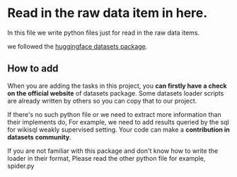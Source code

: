 # Read in the raw data item in here.
In this file we write python files just for read in the raw data items.

we followed the [huggingface datasets package](https://huggingface.co/datasets). 
## How to add
When you are adding the tasks in this project, you **can firstly have a check on the official website** of datasets package.
Some datasets loader scripts are already written by others so you can copy that to our project.

If there's no such python file or we need to extract more information than their implements do,
For example, we need to add results queried by the sql for wikisql weakly supervised setting.
Your code can make a **contribution in datasets community**.

If you are not familiar with this package and don't know how to write the loader in their format, 
Please read the other python file for example, spider.py


